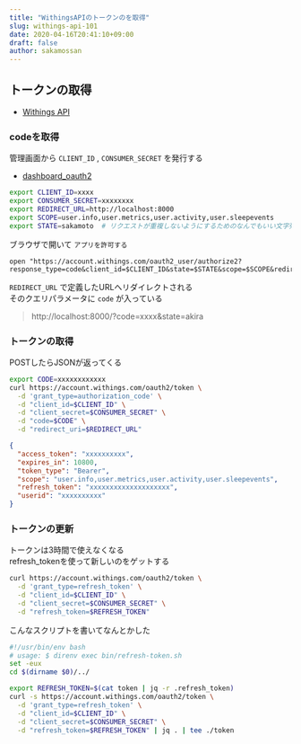 ```yaml
---
title: "WithingsAPIのトークンのを取得"
slug: withings-api-101
date: 2020-04-16T20:41:10+09:00
draft: false
author: sakamossan
---
```


## トークンの取得

- [Withings API](https://developer.withings.com/oauth2/#tag/glossary)

### codeを取得

管理画面から `CLIENT_ID` , `CONSUMER_SECRET` を発行する

- [dashboard_oauth2](https://account.withings.com/partner/dashboard_oauth2)

```bash
export CLIENT_ID=xxxx
export CONSUMER_SECRET=xxxxxxxx
export REDIRECT_URL=http://localhost:8000
export SCOPE=user.info,user.metrics,user.activity,user.sleepevents
export STATE=sakamoto  # リクエストが重複しないようにするためのなんでもいい文字列
```

ブラウザで開いて `アプリを許可する` 

```
open "https://account.withings.com/oauth2_user/authorize2?response_type=code&client_id=$CLIENT_ID&state=$STATE&scope=$SCOPE&redirect_uri=$REDIRECT_URL"
```

`REDIRECT_URL` で定義したURLへリダイレクトされる  
そのクエリパラメータに `code` が入っている

> http://localhost:8000/?code=xxxx&state=akira


### トークンの取得

POSTしたらJSONが返ってくる

```bash
export CODE=xxxxxxxxxxxx
curl https://account.withings.com/oauth2/token \
  -d 'grant_type=authorization_code' \
  -d "client_id=$CLIENT_ID" \
  -d "client_secret=$CONSUMER_SECRET" \
  -d "code=$CODE" \
  -d "redirect_uri=$REDIRECT_URL"
```

```json
{
  "access_token": "xxxxxxxxxx",
  "expires_in": 10800,
  "token_type": "Bearer",
  "scope": "user.info,user.metrics,user.activity,user.sleepevents",
  "refresh_token": "xxxxxxxxxxxxxxxxxxxx",
  "userid": "xxxxxxxxxx"
}
```

### トークンの更新

トークンは3時間で使えなくなる  
refresh_tokenを使って新しいのをゲットする

```bash
curl https://account.withings.com/oauth2/token \
  -d 'grant_type=refresh_token' \
  -d "client_id=$CLIENT_ID" \
  -d "client_secret=$CONSUMER_SECRET" \
  -d "refresh_token=$REFRESH_TOKEN"
```

こんなスクリプトを書いてなんとかした

```bash
#!/usr/bin/env bash
# usage: $ direnv exec bin/refresh-token.sh
set -eux
cd $(dirname $0)/../

export REFRESH_TOKEN=$(cat token | jq -r .refresh_token)
curl -s https://account.withings.com/oauth2/token \
  -d 'grant_type=refresh_token' \
  -d "client_id=$CLIENT_ID" \
  -d "client_secret=$CONSUMER_SECRET" \
  -d "refresh_token=$REFRESH_TOKEN" | jq . | tee ./token

```
